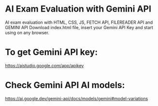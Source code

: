 # AI Exam Evaluation with Gemini API
AI exam evaluation with HTML, CSS, JS, FETCH API, FILEREADER API and GEMINI API
Download index.html file, insert your Gemini API Key and start using on any browser.

# To get Gemini API key: 
https://aistudio.google.com/app/apikey

# Check Gemini API AI models: 
https://ai.google.dev/gemini-api/docs/models/gemini#model-variations

